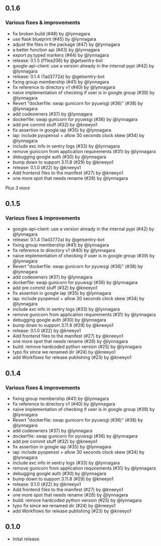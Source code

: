 ## 0.1.6

### Various fixes & improvements

- fix broken build (#48) by @lynnagara
- use flask blueprint (#45) by @lynnagara
- adjust the files in the package (#47) by @lynnagara
- a better function api (#43) by @lynnagara
- export py.typed markers (#44) by @lynnagara
- release: 0.1.5 (f11ea206) by @getsentry-bot
- google-api-client: use a version already in the internal pypi (#42) by @lynnagara
- release: 0.1.4 (1ad3772a) by @getsentry-bot
- fixing group membership (#41) by @lynnagara
- fix reference to directory v1 (#40) by @lynnagara
- naive implementation of checking if user is in google group (#39) by @lynnagara
- Revert "dockerfile: swap gunicorn for pyuwsgi (#36)" (#38) by @lynnagara
- add codeowners (#37) by @lynnagara
- dockerfile: swap gunicorn for pyuwsgi (#36) by @lynnagara
- add pre commit stuff (#32) by @kneeyo1
- fix assertion in google iap (#35) by @lynnagara
- iap: include pyopenssl + allow 30 seconds clock skew (#34) by @lynnagara
- include exc info in sentry logs (#33) by @lynnagara
- remove gunicorn from application requirements (#31) by @lynnagara
- debugging google auth (#30) by @lynnagara
- bump down to support 3.11.8 (#29) by @kneeyo1
- release: 0.1.0 (#22) by @kneeyo1
- Add frontend files to the manifest  (#27) by @kneeyo1
- one more spot that needs rename (#28) by @lynnagara

_Plus 3 more_

## 0.1.5

### Various fixes & improvements

- google-api-client: use a version already in the internal pypi (#42) by @lynnagara
- release: 0.1.4 (1ad3772a) by @getsentry-bot
- fixing group membership (#41) by @lynnagara
- fix reference to directory v1 (#40) by @lynnagara
- naive implementation of checking if user is in google group (#39) by @lynnagara
- Revert "dockerfile: swap gunicorn for pyuwsgi (#36)" (#38) by @lynnagara
- add codeowners (#37) by @lynnagara
- dockerfile: swap gunicorn for pyuwsgi (#36) by @lynnagara
- add pre commit stuff (#32) by @kneeyo1
- fix assertion in google iap (#35) by @lynnagara
- iap: include pyopenssl + allow 30 seconds clock skew (#34) by @lynnagara
- include exc info in sentry logs (#33) by @lynnagara
- remove gunicorn from application requirements (#31) by @lynnagara
- debugging google auth (#30) by @lynnagara
- bump down to support 3.11.8 (#29) by @kneeyo1
- release: 0.1.0 (#22) by @kneeyo1
- Add frontend files to the manifest  (#27) by @kneeyo1
- one more spot that needs rename (#28) by @lynnagara
- build: remove hardcoded python version (#25) by @lynnagara
- typo fix since we renamed dir (#24) by @kneeyo1
- add Workflows for release publishing (#23) by @kneeyo1

## 0.1.4

### Various fixes & improvements

- fixing group membership (#41) by @lynnagara
- fix reference to directory v1 (#40) by @lynnagara
- naive implementation of checking if user is in google group (#39) by @lynnagara
- Revert "dockerfile: swap gunicorn for pyuwsgi (#36)" (#38) by @lynnagara
- add codeowners (#37) by @lynnagara
- dockerfile: swap gunicorn for pyuwsgi (#36) by @lynnagara
- add pre commit stuff (#32) by @kneeyo1
- fix assertion in google iap (#35) by @lynnagara
- iap: include pyopenssl + allow 30 seconds clock skew (#34) by @lynnagara
- include exc info in sentry logs (#33) by @lynnagara
- remove gunicorn from application requirements (#31) by @lynnagara
- debugging google auth (#30) by @lynnagara
- bump down to support 3.11.8 (#29) by @kneeyo1
- release: 0.1.0 (#22) by @kneeyo1
- Add frontend files to the manifest  (#27) by @kneeyo1
- one more spot that needs rename (#28) by @lynnagara
- build: remove hardcoded python version (#25) by @lynnagara
- typo fix since we renamed dir (#24) by @kneeyo1
- add Workflows for release publishing (#23) by @kneeyo1

## 0.1.0

- Inital release.

